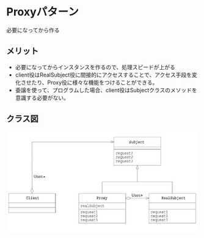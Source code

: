 # Proxyパターン

必要になってから作る

## メリット
* 必要になってからインスタンスを作るので、処理スピードが上がる
* client役はRealSubject役に間接的にアクセスすることで、アクセス手段を変化させたり、Proxy役に様々な機能をつけることができる。
* 委譲を使って、プログラムした場合、client役はSubjectクラスのメソッドを意識する必要がない。


## クラス図
![](./クラス図.png)